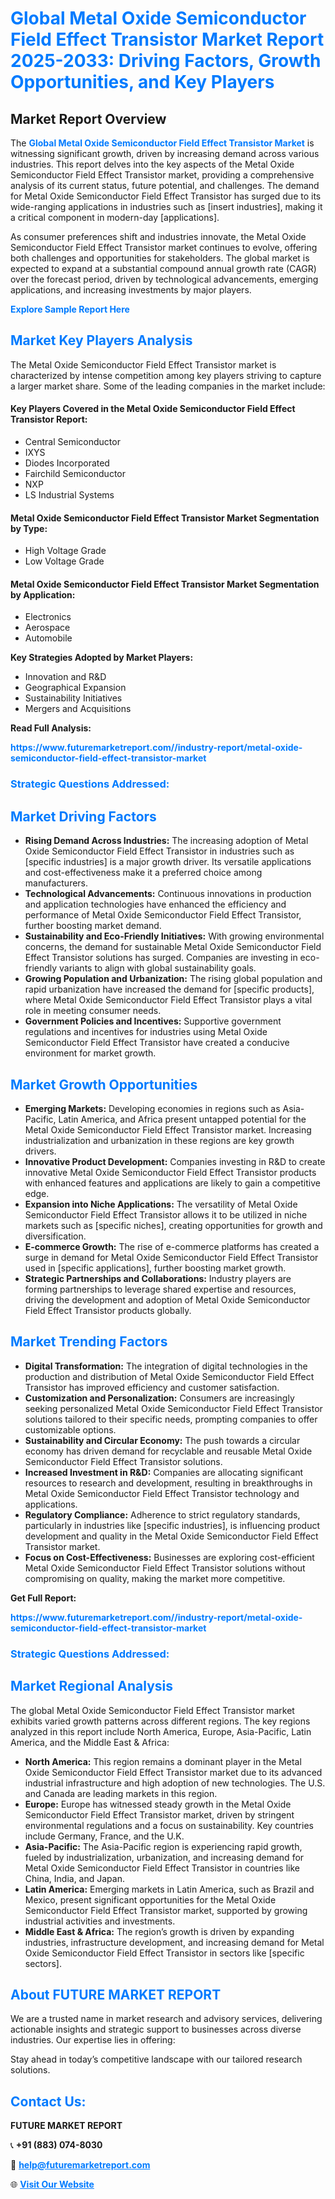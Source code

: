 <h1 style="color: #007BFF;">Global Metal Oxide Semiconductor Field Effect Transistor Market Report 2025-2033: Driving Factors, Growth Opportunities, and Key Players</h1>

<section id="overview">
<h2>Market Report Overview</h2>
<p>The <a href="https://www.futuremarketreport.com//industry-report/metal-oxide-semiconductor-field-effect-transistor-market" style="color: #007BFF; text-decoration: none;"><strong>Global Metal Oxide Semiconductor Field Effect Transistor Market</strong></a> is witnessing significant growth, driven by increasing demand across various industries. This report delves into the key aspects of the Metal Oxide Semiconductor Field Effect Transistor market, providing a comprehensive analysis of its current status, future potential, and challenges. The demand for Metal Oxide Semiconductor Field Effect Transistor has surged due to its wide-ranging applications in industries such as [insert industries], making it a critical component in modern-day [applications].</p>
<p>As consumer preferences shift and industries innovate, the Metal Oxide Semiconductor Field Effect Transistor market continues to evolve, offering both challenges and opportunities for stakeholders. The global market is expected to expand at a substantial compound annual growth rate (CAGR) over the forecast period, driven by technological advancements, emerging applications, and increasing investments by major players.</p>
</section>

<section id="overview">
<p><a href="https://www.futuremarketreport.com//request-sample/reportId=76231" style="color: #007BFF; text-decoration: none;"><strong>Explore Sample Report Here</strong></a></p>
</section>

<section id="key-players">
<h2 style="color: #007BFF;">Market Key Players Analysis</h2>
<p>The Metal Oxide Semiconductor Field Effect Transistor market is characterized by intense competition among key players striving to capture a larger market share. Some of the leading companies in the market include:</p>
<h4>Key Players Covered in the Metal Oxide Semiconductor Field Effect Transistor Report:</h4>
<ul><li>Central Semiconductor</li><li>IXYS</li><li>Diodes Incorporated</li><li>Fairchild Semiconductor</li><li>NXP</li><li>LS Industrial Systems</li></ul>
<h4>Metal Oxide Semiconductor Field Effect Transistor Market Segmentation by Type:</h4>
<ul><li>High Voltage Grade</li><li>Low Voltage Grade</li></ul>

<h4>Metal Oxide Semiconductor Field Effect Transistor Market Segmentation by Application:</h4>
<ul><li>Electronics</li><li>Aerospace</li><li>Automobile</li></ul>
<p><strong>Key Strategies Adopted by Market Players:</strong></p>
<ul>
<li>Innovation and R&D</li>
<li>Geographical Expansion</li>
<li>Sustainability Initiatives</li>
<li>Mergers and Acquisitions</li>
</ul>
</section>

<section>
<p><strong>Read Full Analysis: </strong></p><a href="https://www.futuremarketreport.com//industry-report/metal-oxide-semiconductor-field-effect-transistor-market" style="color: #007BFF; text-decoration: none;"><strong>https://www.futuremarketreport.com//industry-report/metal-oxide-semiconductor-field-effect-transistor-market</strong></a>
<h3 style="color: #007BFF;">Strategic Questions Addressed:</h3>
</section>

<section id="driving-factors">
<h2 style="color: #007BFF;">Market Driving Factors</h2>
<ul>
<li><strong>Rising Demand Across Industries:</strong> The increasing adoption of Metal Oxide Semiconductor Field Effect Transistor in industries such as [specific industries] is a major growth driver. Its versatile applications and cost-effectiveness make it a preferred choice among manufacturers.</li>
<li><strong>Technological Advancements:</strong> Continuous innovations in production and application technologies have enhanced the efficiency and performance of Metal Oxide Semiconductor Field Effect Transistor, further boosting market demand.</li>
<li><strong>Sustainability and Eco-Friendly Initiatives:</strong> With growing environmental concerns, the demand for sustainable Metal Oxide Semiconductor Field Effect Transistor solutions has surged. Companies are investing in eco-friendly variants to align with global sustainability goals.</li>
<li><strong>Growing Population and Urbanization:</strong> The rising global population and rapid urbanization have increased the demand for [specific products], where Metal Oxide Semiconductor Field Effect Transistor plays a vital role in meeting consumer needs.</li>
<li><strong>Government Policies and Incentives:</strong> Supportive government regulations and incentives for industries using Metal Oxide Semiconductor Field Effect Transistor have created a conducive environment for market growth.</li>
</ul>
</section>

<section id="growth-opportunities">
<h2 style="color: #007BFF;">Market Growth Opportunities</h2>
<ul>
<li><strong>Emerging Markets:</strong> Developing economies in regions such as Asia-Pacific, Latin America, and Africa present untapped potential for the Metal Oxide Semiconductor Field Effect Transistor market. Increasing industrialization and urbanization in these regions are key growth drivers.</li>
<li><strong>Innovative Product Development:</strong> Companies investing in R&D to create innovative Metal Oxide Semiconductor Field Effect Transistor products with enhanced features and applications are likely to gain a competitive edge.</li>
<li><strong>Expansion into Niche Applications:</strong> The versatility of Metal Oxide Semiconductor Field Effect Transistor allows it to be utilized in niche markets such as [specific niches], creating opportunities for growth and diversification.</li>
<li><strong>E-commerce Growth:</strong> The rise of e-commerce platforms has created a surge in demand for Metal Oxide Semiconductor Field Effect Transistor used in [specific applications], further boosting market growth.</li>
<li><strong>Strategic Partnerships and Collaborations:</strong> Industry players are forming partnerships to leverage shared expertise and resources, driving the development and adoption of Metal Oxide Semiconductor Field Effect Transistor products globally.</li>
</ul>
</section>

<section id="trending-factors">
<h2 style="color: #007BFF;">Market Trending Factors</h2>
<ul>
<li><strong>Digital Transformation:</strong> The integration of digital technologies in the production and distribution of Metal Oxide Semiconductor Field Effect Transistor has improved efficiency and customer satisfaction.</li>
<li><strong>Customization and Personalization:</strong> Consumers are increasingly seeking personalized Metal Oxide Semiconductor Field Effect Transistor solutions tailored to their specific needs, prompting companies to offer customizable options.</li>
<li><strong>Sustainability and Circular Economy:</strong> The push towards a circular economy has driven demand for recyclable and reusable Metal Oxide Semiconductor Field Effect Transistor solutions.</li>
<li><strong>Increased Investment in R&D:</strong> Companies are allocating significant resources to research and development, resulting in breakthroughs in Metal Oxide Semiconductor Field Effect Transistor technology and applications.</li>
<li><strong>Regulatory Compliance:</strong> Adherence to strict regulatory standards, particularly in industries like [specific industries], is influencing product development and quality in the Metal Oxide Semiconductor Field Effect Transistor market.</li>
<li><strong>Focus on Cost-Effectiveness:</strong> Businesses are exploring cost-efficient Metal Oxide Semiconductor Field Effect Transistor solutions without compromising on quality, making the market more competitive.</li>
</ul>
</section>

<section>
<p><strong>Get Full Report: </strong></p><a href="https://www.futuremarketreport.com//industry-report/metal-oxide-semiconductor-field-effect-transistor-market" style="color: #007BFF; text-decoration: none;"><strong>https://www.futuremarketreport.com//industry-report/metal-oxide-semiconductor-field-effect-transistor-market</strong></a>
<h3 style="color: #007BFF;">Strategic Questions Addressed:</h3>
</section>


<section id="regional-analysis">
<h2 style="color: #007BFF;">Market Regional Analysis</h2>
<p>The global Metal Oxide Semiconductor Field Effect Transistor market exhibits varied growth patterns across different regions. The key regions analyzed in this report include North America, Europe, Asia-Pacific, Latin America, and the Middle East & Africa:</p>
<ul>
<li><strong>North America:</strong> This region remains a dominant player in the Metal Oxide Semiconductor Field Effect Transistor market due to its advanced industrial infrastructure and high adoption of new technologies. The U.S. and Canada are leading markets in this region.</li>
<li><strong>Europe:</strong> Europe has witnessed steady growth in the Metal Oxide Semiconductor Field Effect Transistor market, driven by stringent environmental regulations and a focus on sustainability. Key countries include Germany, France, and the U.K.</li>
<li><strong>Asia-Pacific:</strong> The Asia-Pacific region is experiencing rapid growth, fueled by industrialization, urbanization, and increasing demand for Metal Oxide Semiconductor Field Effect Transistor in countries like China, India, and Japan.</li>
<li><strong>Latin America:</strong> Emerging markets in Latin America, such as Brazil and Mexico, present significant opportunities for the Metal Oxide Semiconductor Field Effect Transistor market, supported by growing industrial activities and investments.</li>
<li><strong>Middle East & Africa:</strong> The region’s growth is driven by expanding industries, infrastructure development, and increasing demand for Metal Oxide Semiconductor Field Effect Transistor in sectors like [specific sectors].</li>
</ul>
</section>

<footer>
<h2 style="color: #007BFF;">About FUTURE MARKET REPORT</h2>
<p>We are a trusted name in market research and advisory services, delivering actionable insights and strategic support to businesses across diverse industries. Our expertise lies in offering:</p>

<p>Stay ahead in today’s competitive landscape with our tailored research solutions.</p>

<h2 style="color: #007BFF;">Contact Us:</h2>
<p><strong>FUTURE MARKET REPORT</strong></p>
<p>📞 <strong>+91 (883) 074-8030</strong></p>
<p>📧 <strong><a href="mailto:help@futuremarketreport.com" style="color: #007BFF;">help@futuremarketreport.com</a></strong></p>
<p>🌐 <strong><a href="https://www.futuremarketreport.com/" style="color: #007BFF;">Visit Our Website</a></strong></p>
</footer>